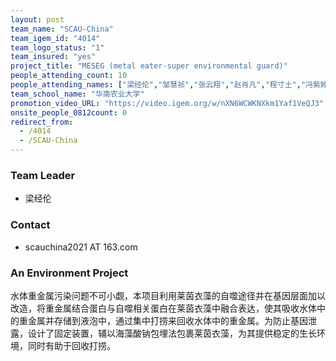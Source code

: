 ```yaml
---
layout: post
team_name: "SCAU-China"
team_igem_id: "4014"
team_logo_status: "1"
team_insured: "yes"
project_title: "MESEG (metal eater-super environmental guard)"
people_attending_count: 10
people_attending_names: ["梁经伦","邹慧祯","张云翔","赵肖凡","程寸土","冯紫婷","王鼎钧","曾梓榕","欧兆霖","邹嘉桦"]
team_school_name: "华南农业大学"
promotion_video_URL: "https://video.igem.org/w/nXN6WCWKNXkm1Yaf1VeQJ3"
onsite_people_0812count: 0
redirect_from:
  - /4014
  - /SCAU-China
---
```



### Team Leader
* 梁经伦

### Contact
* scauchina2021 AT 163.com

### An Environment Project

水体重金属污染问题不可小觑，本项目利用莱茵衣藻的自噬途径并在基因层面加以改造，将重金属结合蛋白与自噬相关蛋白在莱茵衣藻中融合表达，使其吸收水体中的重金属并存储到液泡中，通过集中打捞来回收水体中的重金属。为防止基因泄露，设计了固定装置，辅以海藻酸钠包埋法包裹莱茵衣藻，为其提供稳定的生长环境，同时有助于回收打捞。
